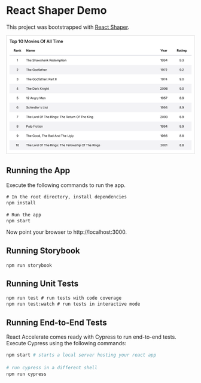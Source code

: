 # React Shaper Demo

This project was bootstrapped with
[React Shaper](https://github.com/code-shaper/react-shaper).

![Screen Shot](assets/screenshot.png)

## Running the App

Execute the following commands to run the app.

```shell
# In the root directory, install dependencies
npm install

# Run the app
npm start
```

Now point your browser to http://localhost:3000.

## Running Storybook

```shell
npm run storybook
```

## Running Unit Tests

```shell
npm run test # run tests with code coverage
npm run test:watch # run tests in interactive mode
```

## Running End-to-End Tests

React Accelerate comes ready with Cypress to run end-to-end tests. Execute
Cypress using the following commands:

```sh
npm start # starts a local server hosting your react app

# run cypress in a different shell
npm run cypress
```
